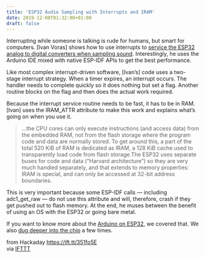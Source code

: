 ```yaml
---
title: 'ESP32 Audio Sampling with Interrupts and IRAM'
date: 2019-12-08T01:32:00+01:00
draft: false
---
```


Interrupting while someone is talking is rude for humans, but smart for computers. \[Ivan Voras\] shows how to use interrupts to [service the ESP32 analog to digital converters when sampling sound](https://www.toptal.com/embedded/esp32-audio-sampling). Interestingly, he uses the Arduino IDE mixed with native ESP-IDF APIs to get the best performance.

Like most complex interrupt-driven software, \[Ivan’s\] code uses a two-stage interrupt strategy. When a timer expires, an interrupt occurs. The handler needs to complete quickly so it does nothing but set a flag. Another routine blocks on the flag and then does the actual work required.

Because the interrupt service routine needs to be fast, it has to be in RAM. \[Ivan\] uses the IRAM\_ATTR attribute to make this work and explains what’s going on when you use it.

> …the CPU cores can only execute instructions (and access data) from the embedded RAM, not from the flash storage where the program code and data are normally stored. To get around this, a part of the total 520 KiB of RAM is dedicated as IRAM, a 128 KiB cache used to transparently load code from flash storage.The ESP32 uses separate buses for code and data (“Harvard architecture”) so they are very much handled separately, and that extends to memory properties: IRAM is special, and can only be accessed at 32-bit address boundaries.

This is very important because some ESP-IDF calls — including adc1\_get\_raw — do not use this attribute and will, therefore, crash if they get pushed out to flash memory. At the end, he muses between the benefit of using an OS with the ESP32 or going bare metal.

If you want to know more about the [Arduino on ESP32](https://hackaday.com/2016/10/31/whats-new-esp-32-testing-the-arduino-esp32-library/), we covered that. We also [dug deeper into the chip](https://hackaday.com/2016/10/04/how-to-get-started-with-the-esp32/) a few times.

  
  
from Hackaday https://ift.tt/351fo5E  
via [IFTTT](https://ifttt.com/?ref=da&site=blogger)